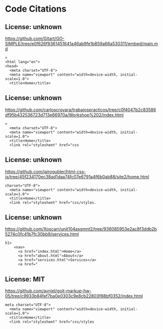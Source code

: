 # Code Citations

## License: unknown
https://github.com/Gitart/GO-SIMPLE/tree/e0f626f9361451641a46ab9fe1b859a66a530311/embed/main.md

```
>
<html lang="en">
<head>
  <meta charset="UTF-8">
  <meta name="viewport" content="width=device-width, initial-scale=1.0">
  <title>Home</title>
```


## License: unknown
https://github.com/carloscrovara/trabajospracticos/tree/c0f4047b2c83586df95b432536723d713e66970a/Workshop%202/index.html

```
>
  <meta charset="UTF-8">
  <meta name="viewport" content="width=device-width, initial-scale=1.0">
  <title>Home</title>
  <link rel="stylesheet" href="css
```


## License: unknown
https://github.com/jairogubler/html-css-js/tree/45f234170ec38ad1daa74fc07e6791a4f6b0ab88/site2/home.html

```
charset="UTF-8">
  <meta name="viewport" content="width=device-width, initial-scale=1.0">
  <title>Home</title>
  <link rel="stylesheet" href="css/styles.
```


## License: unknown
https://github.com/Xoscarr/unit104asgmnt2/tree/936085953e2ac8f3ddb2b5274c0fc41b7fc30bb9/services.html

```
h1>
    <nav>
      <a href="index.html">Home</a>
      <a href="about.html">About</a>
      <a href="services.html">Services</a>
      <a href="
```


## License: MIT
https://github.com/aynjel/goit-markup-hw-05/tree/c9933b84fef7ba0e0303c9e8cb22803f88bf0352/index.html

```
meta charset="UTF-8">
  <meta name="viewport" content="width=device-width, initial-scale=1.0">
  <title>Home</title>
  <link rel="stylesheet" href="css/styles
```


